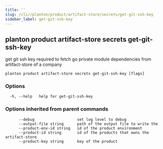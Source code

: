 ```yaml
---
title: ''
slug: /cli//planton/product/artifact-store/secrets/get-git-ssh-key
sidebar_label: get-git-ssh-key
---
```

## planton product artifact-store secrets get-git-ssh-key

get git ssh key required to fetch go private module dependencies from artifact-store of a company

```
planton product artifact-store secrets get-git-ssh-key [flags]
```

### Options

```
  -h, --help   help for get-git-ssh-key
```

### Options inherited from parent commands

```
      --debug                   set log level to debug
      --output-file string      path of the output file to write the 
      --product-env-id string   id of the product environment
      --product-id string       id of the products that owns the artifact-store
      --product-key string      key of the product
```

